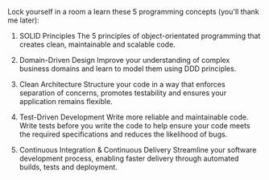 Lock yourself in a room a learn these 5 programming concepts (you'll thank me later):

1. SOLID Principles
The 5 principles of object-orientated programming that creates clean, maintainable and scalable code.

2. Domain-Driven Design
Improve your understanding of complex business domains and learn to model them using DDD principles.

3. Clean Architecture
Structure your code in a way that enforces separation of concerns, promotes testability and ensures your application remains flexible.

4. Test-Driven Development
Write more reliable and maintainable code. Write tests before you write the code to help ensure your code meets the required specifications and reduces the likelihood of bugs.

5. Continuous Integration & Continuous Delivery
Streamline your software development process, enabling faster delivery through automated builds, tests and deployment.